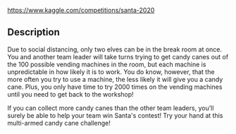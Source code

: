 https://www.kaggle.com/competitions/santa-2020

## Description

Due to social distancing, only two elves can be in the break room at once. You and another team leader will take turns trying to get candy canes out of the 100 possible vending machines in the room, but each machine is unpredictable in how likely it is to work. You do know, however, that the more often you try to use a machine, the less likely it will give you a candy cane. Plus, you only have time to try 2000 times on the vending machines until you need to get back to the workshop!

If you can collect more candy canes than the other team leaders, you’ll surely be able to help your team win Santa's contest! Try your hand at this multi-armed candy cane challenge!
